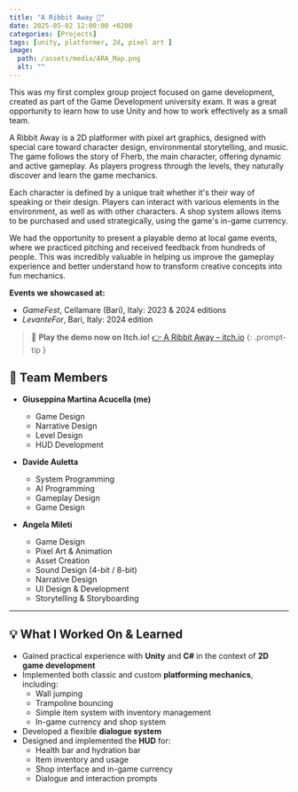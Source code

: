 ```yaml
---
title: "A Ribbit Away 🐸"
date: 2025-05-02 12:00:00 +0200
categories: [Projects]
tags: [unity, platformer, 2d, pixel art ]
image:
  path: /assets/media/ARA_Map.png
  alt: ""
---
```



This was my first complex group project focused on game development, created as part of the Game Development university exam. It was a great opportunity to learn how to use Unity and how to work effectively as a small team.

A Ribbit Away is a 2D platformer with pixel art graphics, designed with special care toward character design, environmental storytelling, and music. The game follows the story of Fherb, the main character, offering dynamic and active gameplay. As players progress through the levels, they naturally discover and learn the game mechanics.

Each character is defined by a unique trait whether it's their way of speaking or their design. Players can interact with various elements in the environment, as well as with other characters. A shop system allows items to be purchased and used strategically, using the game's in-game currency.

We had the opportunity to present a playable demo at local game events, where we practiced pitching and received feedback from hundreds of people. This was incredibly valuable in helping us improve the gameplay experience and better understand how to transform creative concepts into fun mechanics.

**Events we showcased at:**
- *GameFest*, Cellamare (Bari), Italy: 2023 & 2024 editions
- *LevanteFor*, Bari, Italy: 2024 edition

> 🚀 **Play the demo now on Itch.io!**
> [👉 A Ribbit Away – itch.io](https://three-happy-frogs.itch.io/a-ribbit-away)
{: .prompt-tip }

## 👥 Team Members

- **Giuseppina Martina Acucella (me)**
  - Game Design
  - Narrative Design
  - Level Design
  - HUD Development

- **Davide Auletta**
  - System Programming
  - AI Programming
  - Gameplay Design
  - Game Design

- **Angela Mileti**
  - Game Design
  - Pixel Art & Animation
  - Asset Creation
  - Sound Design (4-bit / 8-bit)
  - Narrative Design
  - UI Design & Development
  - Storytelling & Storyboarding

---

## 💡 What I Worked On & Learned

- Gained practical experience with **Unity** and **C#** in the context of **2D game development**
- Implemented both classic and custom **platforming mechanics**, including:
  - Wall jumping
  - Trampoline bouncing
  - Simple item system with inventory management
  - In-game currency and shop system
- Developed a flexible **dialogue system**
- Designed and implemented the **HUD** for:
  - Health bar and hydration bar
  - Item inventory and usage
  - Shop interface and in-game currency
  - Dialogue and interaction prompts





